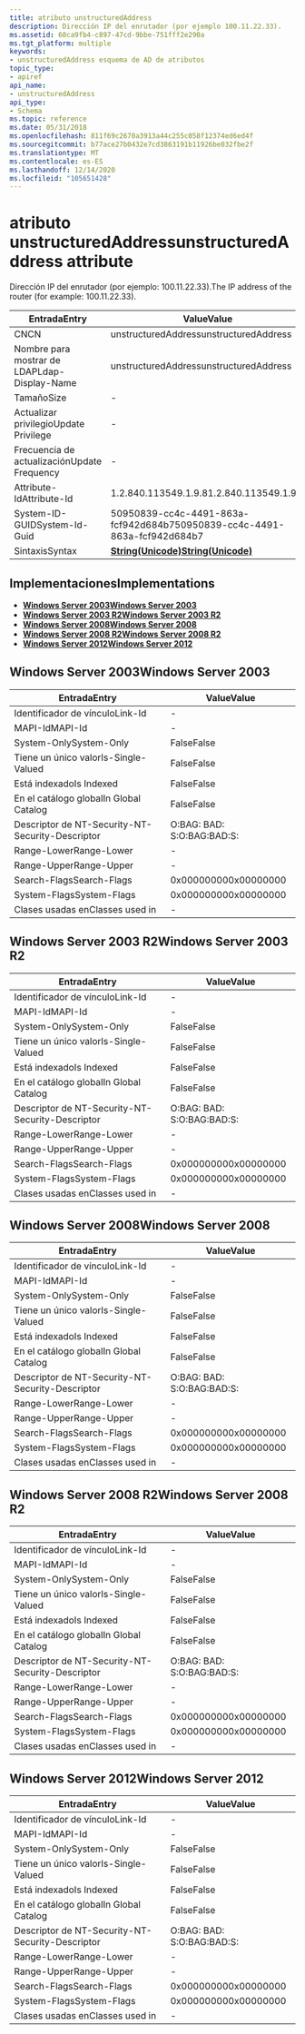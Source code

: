 ```yaml
---
title: atributo unstructuredAddress
description: Dirección IP del enrutador (por ejemplo 100.11.22.33).
ms.assetid: 60ca9fb4-c897-47cd-9bbe-751fff2e290a
ms.tgt_platform: multiple
keywords:
- unstructuredAddress esquema de AD de atributos
topic_type:
- apiref
api_name:
- unstructuredAddress
api_type:
- Schema
ms.topic: reference
ms.date: 05/31/2018
ms.openlocfilehash: 811f69c2670a3913a44c255c058f12374ed6ed4f
ms.sourcegitcommit: b77ace27b0432e7cd3863191b11926be032fbe2f
ms.translationtype: MT
ms.contentlocale: es-ES
ms.lasthandoff: 12/14/2020
ms.locfileid: "105651428"
---
```

# <a name="unstructuredaddress-attribute"></a><span data-ttu-id="3f8b4-104">atributo unstructuredAddress</span><span class="sxs-lookup"><span data-stu-id="3f8b4-104">unstructuredAddress attribute</span></span>

<span data-ttu-id="3f8b4-105">Dirección IP del enrutador (por ejemplo: 100.11.22.33).</span><span class="sxs-lookup"><span data-stu-id="3f8b4-105">The IP address of the router (for example: 100.11.22.33).</span></span>



| <span data-ttu-id="3f8b4-106">Entrada</span><span class="sxs-lookup"><span data-stu-id="3f8b4-106">Entry</span></span> | <span data-ttu-id="3f8b4-107">Value</span><span class="sxs-lookup"><span data-stu-id="3f8b4-107">Value</span></span> |
|-------------------|---------------------------------------------|
| <span data-ttu-id="3f8b4-108">CN</span><span class="sxs-lookup"><span data-stu-id="3f8b4-108">CN</span></span>                | <span data-ttu-id="3f8b4-109">unstructuredAddress</span><span class="sxs-lookup"><span data-stu-id="3f8b4-109">unstructuredAddress</span></span>                         |
| <span data-ttu-id="3f8b4-110">Nombre para mostrar de LDAP</span><span class="sxs-lookup"><span data-stu-id="3f8b4-110">Ldap-Display-Name</span></span> | <span data-ttu-id="3f8b4-111">unstructuredAddress</span><span class="sxs-lookup"><span data-stu-id="3f8b4-111">unstructuredAddress</span></span>                         |
| <span data-ttu-id="3f8b4-112">Tamaño</span><span class="sxs-lookup"><span data-stu-id="3f8b4-112">Size</span></span>              | \-                                          |
| <span data-ttu-id="3f8b4-113">Actualizar privilegio</span><span class="sxs-lookup"><span data-stu-id="3f8b4-113">Update Privilege</span></span>  | \-                                          |
| <span data-ttu-id="3f8b4-114">Frecuencia de actualización</span><span class="sxs-lookup"><span data-stu-id="3f8b4-114">Update Frequency</span></span>  | \-                                          |
| <span data-ttu-id="3f8b4-115">Attribute-Id</span><span class="sxs-lookup"><span data-stu-id="3f8b4-115">Attribute-Id</span></span>      | <span data-ttu-id="3f8b4-116">1.2.840.113549.1.9.8</span><span class="sxs-lookup"><span data-stu-id="3f8b4-116">1.2.840.113549.1.9.8</span></span>                        |
| <span data-ttu-id="3f8b4-117">System-ID-GUID</span><span class="sxs-lookup"><span data-stu-id="3f8b4-117">System-Id-Guid</span></span>    | <span data-ttu-id="3f8b4-118">50950839-cc4c-4491-863a-fcf942d684b7</span><span class="sxs-lookup"><span data-stu-id="3f8b4-118">50950839-cc4c-4491-863a-fcf942d684b7</span></span>        |
| <span data-ttu-id="3f8b4-119">Sintaxis</span><span class="sxs-lookup"><span data-stu-id="3f8b4-119">Syntax</span></span>            | [<span data-ttu-id="3f8b4-120">**String(Unicode)**</span><span class="sxs-lookup"><span data-stu-id="3f8b4-120">**String(Unicode)**</span></span>](s-string-unicode.md) |



## <a name="implementations"></a><span data-ttu-id="3f8b4-121">Implementaciones</span><span class="sxs-lookup"><span data-stu-id="3f8b4-121">Implementations</span></span>

-   [<span data-ttu-id="3f8b4-122">**Windows Server 2003**</span><span class="sxs-lookup"><span data-stu-id="3f8b4-122">**Windows Server 2003**</span></span>](#windows-server-2003)
-   [<span data-ttu-id="3f8b4-123">**Windows Server 2003 R2**</span><span class="sxs-lookup"><span data-stu-id="3f8b4-123">**Windows Server 2003 R2**</span></span>](#windows-server-2003-r2)
-   [<span data-ttu-id="3f8b4-124">**Windows Server 2008**</span><span class="sxs-lookup"><span data-stu-id="3f8b4-124">**Windows Server 2008**</span></span>](#windows-server-2008)
-   [<span data-ttu-id="3f8b4-125">**Windows Server 2008 R2**</span><span class="sxs-lookup"><span data-stu-id="3f8b4-125">**Windows Server 2008 R2**</span></span>](#windows-server-2008-r2)
-   [<span data-ttu-id="3f8b4-126">**Windows Server 2012**</span><span class="sxs-lookup"><span data-stu-id="3f8b4-126">**Windows Server 2012**</span></span>](#windows-server-2012)

## <a name="windows-server-2003"></a><span data-ttu-id="3f8b4-127">Windows Server 2003</span><span class="sxs-lookup"><span data-stu-id="3f8b4-127">Windows Server 2003</span></span>



| <span data-ttu-id="3f8b4-128">Entrada</span><span class="sxs-lookup"><span data-stu-id="3f8b4-128">Entry</span></span> | <span data-ttu-id="3f8b4-129">Value</span><span class="sxs-lookup"><span data-stu-id="3f8b4-129">Value</span></span> |
|------------------------|--------------|
| <span data-ttu-id="3f8b4-130">Identificador de vínculo</span><span class="sxs-lookup"><span data-stu-id="3f8b4-130">Link-Id</span></span>                | \-           |
| <span data-ttu-id="3f8b4-131">MAPI-Id</span><span class="sxs-lookup"><span data-stu-id="3f8b4-131">MAPI-Id</span></span>                | \-           |
| <span data-ttu-id="3f8b4-132">System-Only</span><span class="sxs-lookup"><span data-stu-id="3f8b4-132">System-Only</span></span>            | <span data-ttu-id="3f8b4-133">False</span><span class="sxs-lookup"><span data-stu-id="3f8b4-133">False</span></span>        |
| <span data-ttu-id="3f8b4-134">Tiene un único valor</span><span class="sxs-lookup"><span data-stu-id="3f8b4-134">Is-Single-Valued</span></span>       | <span data-ttu-id="3f8b4-135">False</span><span class="sxs-lookup"><span data-stu-id="3f8b4-135">False</span></span>        |
| <span data-ttu-id="3f8b4-136">Está indexado</span><span class="sxs-lookup"><span data-stu-id="3f8b4-136">Is Indexed</span></span>             | <span data-ttu-id="3f8b4-137">False</span><span class="sxs-lookup"><span data-stu-id="3f8b4-137">False</span></span>        |
| <span data-ttu-id="3f8b4-138">En el catálogo global</span><span class="sxs-lookup"><span data-stu-id="3f8b4-138">In Global Catalog</span></span>      | <span data-ttu-id="3f8b4-139">False</span><span class="sxs-lookup"><span data-stu-id="3f8b4-139">False</span></span>        |
| <span data-ttu-id="3f8b4-140">Descriptor de NT-Security-</span><span class="sxs-lookup"><span data-stu-id="3f8b4-140">NT-Security-Descriptor</span></span> | <span data-ttu-id="3f8b4-141">O:BAG: BAD: S:</span><span class="sxs-lookup"><span data-stu-id="3f8b4-141">O:BAG:BAD:S:</span></span> |
| <span data-ttu-id="3f8b4-142">Range-Lower</span><span class="sxs-lookup"><span data-stu-id="3f8b4-142">Range-Lower</span></span>            | \-           |
| <span data-ttu-id="3f8b4-143">Range-Upper</span><span class="sxs-lookup"><span data-stu-id="3f8b4-143">Range-Upper</span></span>            | \-           |
| <span data-ttu-id="3f8b4-144">Search-Flags</span><span class="sxs-lookup"><span data-stu-id="3f8b4-144">Search-Flags</span></span>           | <span data-ttu-id="3f8b4-145">0x00000000</span><span class="sxs-lookup"><span data-stu-id="3f8b4-145">0x00000000</span></span>   |
| <span data-ttu-id="3f8b4-146">System-Flags</span><span class="sxs-lookup"><span data-stu-id="3f8b4-146">System-Flags</span></span>           | <span data-ttu-id="3f8b4-147">0x00000000</span><span class="sxs-lookup"><span data-stu-id="3f8b4-147">0x00000000</span></span>   |
| <span data-ttu-id="3f8b4-148">Clases usadas en</span><span class="sxs-lookup"><span data-stu-id="3f8b4-148">Classes used in</span></span>        | \-           |



## <a name="windows-server-2003-r2"></a><span data-ttu-id="3f8b4-149">Windows Server 2003 R2</span><span class="sxs-lookup"><span data-stu-id="3f8b4-149">Windows Server 2003 R2</span></span>



| <span data-ttu-id="3f8b4-150">Entrada</span><span class="sxs-lookup"><span data-stu-id="3f8b4-150">Entry</span></span> | <span data-ttu-id="3f8b4-151">Value</span><span class="sxs-lookup"><span data-stu-id="3f8b4-151">Value</span></span> |
|------------------------|--------------|
| <span data-ttu-id="3f8b4-152">Identificador de vínculo</span><span class="sxs-lookup"><span data-stu-id="3f8b4-152">Link-Id</span></span>                | \-           |
| <span data-ttu-id="3f8b4-153">MAPI-Id</span><span class="sxs-lookup"><span data-stu-id="3f8b4-153">MAPI-Id</span></span>                | \-           |
| <span data-ttu-id="3f8b4-154">System-Only</span><span class="sxs-lookup"><span data-stu-id="3f8b4-154">System-Only</span></span>            | <span data-ttu-id="3f8b4-155">False</span><span class="sxs-lookup"><span data-stu-id="3f8b4-155">False</span></span>        |
| <span data-ttu-id="3f8b4-156">Tiene un único valor</span><span class="sxs-lookup"><span data-stu-id="3f8b4-156">Is-Single-Valued</span></span>       | <span data-ttu-id="3f8b4-157">False</span><span class="sxs-lookup"><span data-stu-id="3f8b4-157">False</span></span>        |
| <span data-ttu-id="3f8b4-158">Está indexado</span><span class="sxs-lookup"><span data-stu-id="3f8b4-158">Is Indexed</span></span>             | <span data-ttu-id="3f8b4-159">False</span><span class="sxs-lookup"><span data-stu-id="3f8b4-159">False</span></span>        |
| <span data-ttu-id="3f8b4-160">En el catálogo global</span><span class="sxs-lookup"><span data-stu-id="3f8b4-160">In Global Catalog</span></span>      | <span data-ttu-id="3f8b4-161">False</span><span class="sxs-lookup"><span data-stu-id="3f8b4-161">False</span></span>        |
| <span data-ttu-id="3f8b4-162">Descriptor de NT-Security-</span><span class="sxs-lookup"><span data-stu-id="3f8b4-162">NT-Security-Descriptor</span></span> | <span data-ttu-id="3f8b4-163">O:BAG: BAD: S:</span><span class="sxs-lookup"><span data-stu-id="3f8b4-163">O:BAG:BAD:S:</span></span> |
| <span data-ttu-id="3f8b4-164">Range-Lower</span><span class="sxs-lookup"><span data-stu-id="3f8b4-164">Range-Lower</span></span>            | \-           |
| <span data-ttu-id="3f8b4-165">Range-Upper</span><span class="sxs-lookup"><span data-stu-id="3f8b4-165">Range-Upper</span></span>            | \-           |
| <span data-ttu-id="3f8b4-166">Search-Flags</span><span class="sxs-lookup"><span data-stu-id="3f8b4-166">Search-Flags</span></span>           | <span data-ttu-id="3f8b4-167">0x00000000</span><span class="sxs-lookup"><span data-stu-id="3f8b4-167">0x00000000</span></span>   |
| <span data-ttu-id="3f8b4-168">System-Flags</span><span class="sxs-lookup"><span data-stu-id="3f8b4-168">System-Flags</span></span>           | <span data-ttu-id="3f8b4-169">0x00000000</span><span class="sxs-lookup"><span data-stu-id="3f8b4-169">0x00000000</span></span>   |
| <span data-ttu-id="3f8b4-170">Clases usadas en</span><span class="sxs-lookup"><span data-stu-id="3f8b4-170">Classes used in</span></span>        | \-           |



## <a name="windows-server-2008"></a><span data-ttu-id="3f8b4-171">Windows Server 2008</span><span class="sxs-lookup"><span data-stu-id="3f8b4-171">Windows Server 2008</span></span>



| <span data-ttu-id="3f8b4-172">Entrada</span><span class="sxs-lookup"><span data-stu-id="3f8b4-172">Entry</span></span> | <span data-ttu-id="3f8b4-173">Value</span><span class="sxs-lookup"><span data-stu-id="3f8b4-173">Value</span></span> |
|------------------------|--------------|
| <span data-ttu-id="3f8b4-174">Identificador de vínculo</span><span class="sxs-lookup"><span data-stu-id="3f8b4-174">Link-Id</span></span>                | \-           |
| <span data-ttu-id="3f8b4-175">MAPI-Id</span><span class="sxs-lookup"><span data-stu-id="3f8b4-175">MAPI-Id</span></span>                | \-           |
| <span data-ttu-id="3f8b4-176">System-Only</span><span class="sxs-lookup"><span data-stu-id="3f8b4-176">System-Only</span></span>            | <span data-ttu-id="3f8b4-177">False</span><span class="sxs-lookup"><span data-stu-id="3f8b4-177">False</span></span>        |
| <span data-ttu-id="3f8b4-178">Tiene un único valor</span><span class="sxs-lookup"><span data-stu-id="3f8b4-178">Is-Single-Valued</span></span>       | <span data-ttu-id="3f8b4-179">False</span><span class="sxs-lookup"><span data-stu-id="3f8b4-179">False</span></span>        |
| <span data-ttu-id="3f8b4-180">Está indexado</span><span class="sxs-lookup"><span data-stu-id="3f8b4-180">Is Indexed</span></span>             | <span data-ttu-id="3f8b4-181">False</span><span class="sxs-lookup"><span data-stu-id="3f8b4-181">False</span></span>        |
| <span data-ttu-id="3f8b4-182">En el catálogo global</span><span class="sxs-lookup"><span data-stu-id="3f8b4-182">In Global Catalog</span></span>      | <span data-ttu-id="3f8b4-183">False</span><span class="sxs-lookup"><span data-stu-id="3f8b4-183">False</span></span>        |
| <span data-ttu-id="3f8b4-184">Descriptor de NT-Security-</span><span class="sxs-lookup"><span data-stu-id="3f8b4-184">NT-Security-Descriptor</span></span> | <span data-ttu-id="3f8b4-185">O:BAG: BAD: S:</span><span class="sxs-lookup"><span data-stu-id="3f8b4-185">O:BAG:BAD:S:</span></span> |
| <span data-ttu-id="3f8b4-186">Range-Lower</span><span class="sxs-lookup"><span data-stu-id="3f8b4-186">Range-Lower</span></span>            | \-           |
| <span data-ttu-id="3f8b4-187">Range-Upper</span><span class="sxs-lookup"><span data-stu-id="3f8b4-187">Range-Upper</span></span>            | \-           |
| <span data-ttu-id="3f8b4-188">Search-Flags</span><span class="sxs-lookup"><span data-stu-id="3f8b4-188">Search-Flags</span></span>           | <span data-ttu-id="3f8b4-189">0x00000000</span><span class="sxs-lookup"><span data-stu-id="3f8b4-189">0x00000000</span></span>   |
| <span data-ttu-id="3f8b4-190">System-Flags</span><span class="sxs-lookup"><span data-stu-id="3f8b4-190">System-Flags</span></span>           | <span data-ttu-id="3f8b4-191">0x00000000</span><span class="sxs-lookup"><span data-stu-id="3f8b4-191">0x00000000</span></span>   |
| <span data-ttu-id="3f8b4-192">Clases usadas en</span><span class="sxs-lookup"><span data-stu-id="3f8b4-192">Classes used in</span></span>        | \-           |



## <a name="windows-server-2008-r2"></a><span data-ttu-id="3f8b4-193">Windows Server 2008 R2</span><span class="sxs-lookup"><span data-stu-id="3f8b4-193">Windows Server 2008 R2</span></span>



| <span data-ttu-id="3f8b4-194">Entrada</span><span class="sxs-lookup"><span data-stu-id="3f8b4-194">Entry</span></span> | <span data-ttu-id="3f8b4-195">Value</span><span class="sxs-lookup"><span data-stu-id="3f8b4-195">Value</span></span> |
|------------------------|--------------|
| <span data-ttu-id="3f8b4-196">Identificador de vínculo</span><span class="sxs-lookup"><span data-stu-id="3f8b4-196">Link-Id</span></span>                | \-           |
| <span data-ttu-id="3f8b4-197">MAPI-Id</span><span class="sxs-lookup"><span data-stu-id="3f8b4-197">MAPI-Id</span></span>                | \-           |
| <span data-ttu-id="3f8b4-198">System-Only</span><span class="sxs-lookup"><span data-stu-id="3f8b4-198">System-Only</span></span>            | <span data-ttu-id="3f8b4-199">False</span><span class="sxs-lookup"><span data-stu-id="3f8b4-199">False</span></span>        |
| <span data-ttu-id="3f8b4-200">Tiene un único valor</span><span class="sxs-lookup"><span data-stu-id="3f8b4-200">Is-Single-Valued</span></span>       | <span data-ttu-id="3f8b4-201">False</span><span class="sxs-lookup"><span data-stu-id="3f8b4-201">False</span></span>        |
| <span data-ttu-id="3f8b4-202">Está indexado</span><span class="sxs-lookup"><span data-stu-id="3f8b4-202">Is Indexed</span></span>             | <span data-ttu-id="3f8b4-203">False</span><span class="sxs-lookup"><span data-stu-id="3f8b4-203">False</span></span>        |
| <span data-ttu-id="3f8b4-204">En el catálogo global</span><span class="sxs-lookup"><span data-stu-id="3f8b4-204">In Global Catalog</span></span>      | <span data-ttu-id="3f8b4-205">False</span><span class="sxs-lookup"><span data-stu-id="3f8b4-205">False</span></span>        |
| <span data-ttu-id="3f8b4-206">Descriptor de NT-Security-</span><span class="sxs-lookup"><span data-stu-id="3f8b4-206">NT-Security-Descriptor</span></span> | <span data-ttu-id="3f8b4-207">O:BAG: BAD: S:</span><span class="sxs-lookup"><span data-stu-id="3f8b4-207">O:BAG:BAD:S:</span></span> |
| <span data-ttu-id="3f8b4-208">Range-Lower</span><span class="sxs-lookup"><span data-stu-id="3f8b4-208">Range-Lower</span></span>            | \-           |
| <span data-ttu-id="3f8b4-209">Range-Upper</span><span class="sxs-lookup"><span data-stu-id="3f8b4-209">Range-Upper</span></span>            | \-           |
| <span data-ttu-id="3f8b4-210">Search-Flags</span><span class="sxs-lookup"><span data-stu-id="3f8b4-210">Search-Flags</span></span>           | <span data-ttu-id="3f8b4-211">0x00000000</span><span class="sxs-lookup"><span data-stu-id="3f8b4-211">0x00000000</span></span>   |
| <span data-ttu-id="3f8b4-212">System-Flags</span><span class="sxs-lookup"><span data-stu-id="3f8b4-212">System-Flags</span></span>           | <span data-ttu-id="3f8b4-213">0x00000000</span><span class="sxs-lookup"><span data-stu-id="3f8b4-213">0x00000000</span></span>   |
| <span data-ttu-id="3f8b4-214">Clases usadas en</span><span class="sxs-lookup"><span data-stu-id="3f8b4-214">Classes used in</span></span>        | \-           |



## <a name="windows-server-2012"></a><span data-ttu-id="3f8b4-215">Windows Server 2012</span><span class="sxs-lookup"><span data-stu-id="3f8b4-215">Windows Server 2012</span></span>



| <span data-ttu-id="3f8b4-216">Entrada</span><span class="sxs-lookup"><span data-stu-id="3f8b4-216">Entry</span></span> | <span data-ttu-id="3f8b4-217">Value</span><span class="sxs-lookup"><span data-stu-id="3f8b4-217">Value</span></span> |
|------------------------|--------------|
| <span data-ttu-id="3f8b4-218">Identificador de vínculo</span><span class="sxs-lookup"><span data-stu-id="3f8b4-218">Link-Id</span></span>                | \-           |
| <span data-ttu-id="3f8b4-219">MAPI-Id</span><span class="sxs-lookup"><span data-stu-id="3f8b4-219">MAPI-Id</span></span>                | \-           |
| <span data-ttu-id="3f8b4-220">System-Only</span><span class="sxs-lookup"><span data-stu-id="3f8b4-220">System-Only</span></span>            | <span data-ttu-id="3f8b4-221">False</span><span class="sxs-lookup"><span data-stu-id="3f8b4-221">False</span></span>        |
| <span data-ttu-id="3f8b4-222">Tiene un único valor</span><span class="sxs-lookup"><span data-stu-id="3f8b4-222">Is-Single-Valued</span></span>       | <span data-ttu-id="3f8b4-223">False</span><span class="sxs-lookup"><span data-stu-id="3f8b4-223">False</span></span>        |
| <span data-ttu-id="3f8b4-224">Está indexado</span><span class="sxs-lookup"><span data-stu-id="3f8b4-224">Is Indexed</span></span>             | <span data-ttu-id="3f8b4-225">False</span><span class="sxs-lookup"><span data-stu-id="3f8b4-225">False</span></span>        |
| <span data-ttu-id="3f8b4-226">En el catálogo global</span><span class="sxs-lookup"><span data-stu-id="3f8b4-226">In Global Catalog</span></span>      | <span data-ttu-id="3f8b4-227">False</span><span class="sxs-lookup"><span data-stu-id="3f8b4-227">False</span></span>        |
| <span data-ttu-id="3f8b4-228">Descriptor de NT-Security-</span><span class="sxs-lookup"><span data-stu-id="3f8b4-228">NT-Security-Descriptor</span></span> | <span data-ttu-id="3f8b4-229">O:BAG: BAD: S:</span><span class="sxs-lookup"><span data-stu-id="3f8b4-229">O:BAG:BAD:S:</span></span> |
| <span data-ttu-id="3f8b4-230">Range-Lower</span><span class="sxs-lookup"><span data-stu-id="3f8b4-230">Range-Lower</span></span>            | \-           |
| <span data-ttu-id="3f8b4-231">Range-Upper</span><span class="sxs-lookup"><span data-stu-id="3f8b4-231">Range-Upper</span></span>            | \-           |
| <span data-ttu-id="3f8b4-232">Search-Flags</span><span class="sxs-lookup"><span data-stu-id="3f8b4-232">Search-Flags</span></span>           | <span data-ttu-id="3f8b4-233">0x00000000</span><span class="sxs-lookup"><span data-stu-id="3f8b4-233">0x00000000</span></span>   |
| <span data-ttu-id="3f8b4-234">System-Flags</span><span class="sxs-lookup"><span data-stu-id="3f8b4-234">System-Flags</span></span>           | <span data-ttu-id="3f8b4-235">0x00000000</span><span class="sxs-lookup"><span data-stu-id="3f8b4-235">0x00000000</span></span>   |
| <span data-ttu-id="3f8b4-236">Clases usadas en</span><span class="sxs-lookup"><span data-stu-id="3f8b4-236">Classes used in</span></span>        | \-           |



 

 





